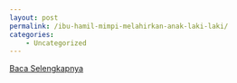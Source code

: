 ```yaml
---
layout: post
permalink: /ibu-hamil-mimpi-melahirkan-anak-laki-laki/
categories:
    - Uncategorized
---
```


[Baca Selengkapnya](/04)